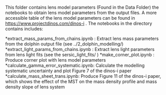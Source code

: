 This folder contains lens model parameters (Found in the Data Folder) the notebooks to obtain lens model parameters from the output files. A more accessible table of the lens model parameters can be found in https://www.projectdinos.com/dinos-i . The notebooks in the directory contains includes:

*extract_mass_params_from_chains.ipynb : Extract lens mass parameters from the dolphin output file (see ../2_dolphin_modelling/)
*extract_light_params_from_chains.ipynb : Extract lens light parameters from lens light fits (see the sersic_light_fits/ )
*make_corner_plot.ipynb : Produce corner plot with lens model parameters
*calculate_gamma_error_systematic.ipynb: Calculate the  modelling systematic uncertainty and plot Figure 7 of the dinos-i paper
*calculate_mass_sheet_trans.ipynb: Produce Figure 11 of the dinos-i paper, which shows the effect of the MST on the mass density profile and mass density slope of lens system


